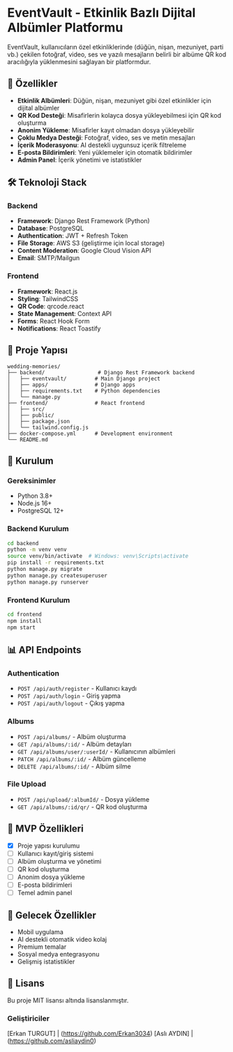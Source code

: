 # EventVault - Etkinlik Bazlı Dijital Albümler Platformu

EventVault, kullanıcıların özel etkinliklerinde (düğün, nişan, mezuniyet, parti vb.) çekilen fotoğraf, video, ses ve yazılı mesajların belirli bir albüme QR kod aracılığıyla yüklenmesini sağlayan bir platformdur.

## 🚀 Özellikler

- **Etkinlik Albümleri**: Düğün, nişan, mezuniyet gibi özel etkinlikler için dijital albümler
- **QR Kod Desteği**: Misafirlerin kolayca dosya yükleyebilmesi için QR kod oluşturma
- **Anonim Yükleme**: Misafirler kayıt olmadan dosya yükleyebilir
- **Çoklu Medya Desteği**: Fotoğraf, video, ses ve metin mesajları
- **İçerik Moderasyonu**: AI destekli uygunsuz içerik filtreleme
- **E-posta Bildirimleri**: Yeni yüklemeler için otomatik bildirimler
- **Admin Panel**: İçerik yönetimi ve istatistikler

## 🛠 Teknoloji Stack

### Backend
- **Framework**: Django Rest Framework (Python)
- **Database**: PostgreSQL
- **Authentication**: JWT + Refresh Token
- **File Storage**: AWS S3 (geliştirme için local storage)
- **Content Moderation**: Google Cloud Vision API
- **Email**: SMTP/Mailgun

### Frontend
- **Framework**: React.js
- **Styling**: TailwindCSS
- **QR Code**: qrcode.react
- **State Management**: Context API
- **Forms**: React Hook Form
- **Notifications**: React Toastify

## 📁 Proje Yapısı

```
wedding-memories/
├── backend/                 # Django Rest Framework backend
│   ├── eventvault/         # Main Django project
│   ├── apps/               # Django apps
│   ├── requirements.txt    # Python dependencies
│   └── manage.py
├── frontend/               # React frontend
│   ├── src/
│   ├── public/
│   ├── package.json
│   └── tailwind.config.js
├── docker-compose.yml      # Development environment
└── README.md
```

## 🚀 Kurulum

### Gereksinimler
- Python 3.8+
- Node.js 16+
- PostgreSQL 12+

### Backend Kurulum
```bash
cd backend
python -m venv venv
source venv/bin/activate  # Windows: venv\Scripts\activate
pip install -r requirements.txt
python manage.py migrate
python manage.py createsuperuser
python manage.py runserver
```

### Frontend Kurulum
```bash
cd frontend
npm install
npm start
```

## 📊 API Endpoints

### Authentication
- `POST /api/auth/register` - Kullanıcı kaydı
- `POST /api/auth/login` - Giriş yapma
- `POST /api/auth/logout` - Çıkış yapma

### Albums
- `POST /api/albums/` - Albüm oluşturma
- `GET /api/albums/:id/` - Albüm detayları
- `GET /api/albums/user/:userId/` - Kullanıcının albümleri
- `PATCH /api/albums/:id/` - Albüm güncelleme
- `DELETE /api/albums/:id/` - Albüm silme

### File Upload
- `POST /api/upload/:albumId/` - Dosya yükleme
- `GET /api/albums/:id/qr/` - QR kod oluşturma

## 🎯 MVP Özellikleri

- [x] Proje yapısı kurulumu
- [ ] Kullanıcı kayıt/giriş sistemi
- [ ] Albüm oluşturma ve yönetimi
- [ ] QR kod oluşturma
- [ ] Anonim dosya yükleme
- [ ] E-posta bildirimleri
- [ ] Temel admin panel

## 📱 Gelecek Özellikler

- Mobil uygulama
- AI destekli otomatik video kolaj
- Premium temalar
- Sosyal medya entegrasyonu
- Gelişmiş istatistikler

## 📄 Lisans

Bu proje MIT lisansı altında lisanslanmıştır. 

### Geliştiriciler 
[Erkan TURGUT] | (https://github.com/Erkan3034)
[Aslı AYDIN]   | (https://github.com/asliaydin0)
